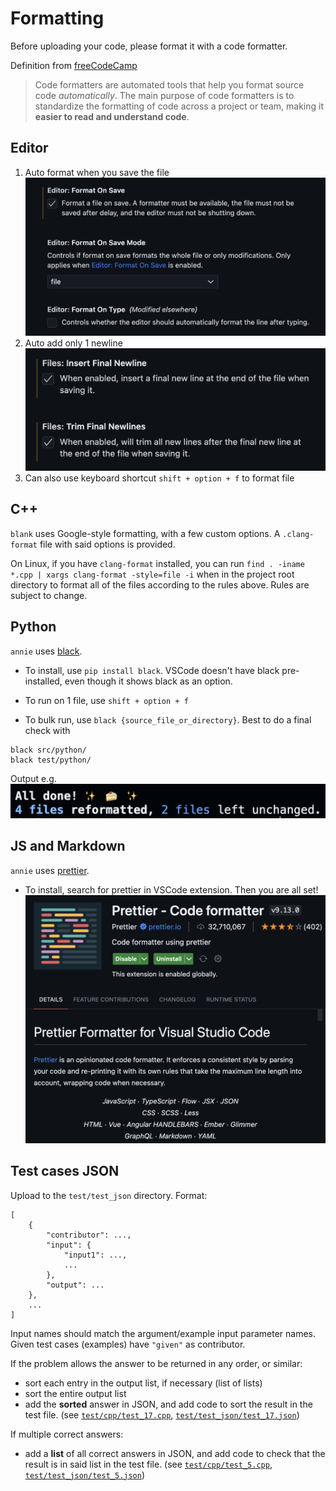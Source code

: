 # Formatting

Before uploading your code, please format it with a code formatter.

Definition from [freeCodeCamp](https://www.freecodecamp.org/news/using-prettier-and-jslint/)

> Code formatters are automated tools that help you format source code _automatically_. The main purpose of code formatters is to standardize the formatting of code across a project or team, making it **easier to read and understand code**.

## Editor

1. Auto format when you save the file
   ![](figs/format_editor.png)
2. Auto add only 1 newline
   ![](figs/format_newline.png)
3. Can also use keyboard shortcut `shift + option + f` to format file

## C++

`blank` uses Google-style formatting, with a few custom options. A `.clang-format` file with said options is provided.

On Linux, if you have `clang-format` installed, you can run `find . -iname *.cpp | xargs clang-format -style=file -i` when in the project root directory to format all of the files according to the rules above. Rules are subject to change.

## Python

`annie` uses [black](https://github.com/psf/black).

- To install, use `pip install black`. VSCode doesn't have black pre-installed, even though it shows black as an option.

- To run on 1 file, use `shift + option + f`

- To bulk run, use `black {source_file_or_directory}`. Best to do a final check with

```shell
black src/python/
black test/python/
```

Output e.g.
![](figs/format_black.png)

## JS and Markdown

`annie` uses [prettier](https://prettier.io/).

- To install, search for prettier in VSCode extension. Then you are all set!
  ![](figs/format_prettier.png)

## Test cases JSON

Upload to the `test/test_json` directory. Format:

```
[
    {
        "contributor": ...,
        "input": {
            "input1": ...,
            ...
        },
        "output": ...
    },
    ...
]
```

Input names should match the argument/example input parameter names. Given test cases (examples) have `"given"` as contributor.

If the problem allows the answer to be returned in any order, or similar:

- sort each entry in the output list, if necessary (list of lists)
- sort the entire output list
- add the **sorted** answer in JSON, and add code to sort the result in the test file. (see [`test/cpp/test_17.cpp`](../test/cpp/test_17.cpp), [`test/test_json/test_17.json`](../test/test_json/test_17.json))

If multiple correct answers:

- add a **list** of all correct answers in JSON, and add code to check that the result is in said list in the test file. (see [`test/cpp/test_5.cpp`](../test/cpp/test_5.cpp), [`test/test_json/test_5.json`](../test/test_json/test_5.json))
